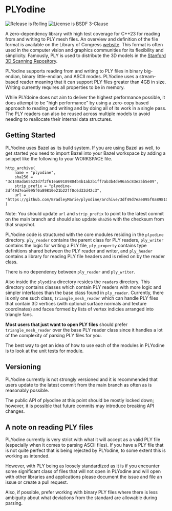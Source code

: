 # PLYodine

![Release is Rolling](https://img.shields.io/github/last-commit/BradleyMarie/plyodine)
![License is BSDF 3-Clause](https://img.shields.io/github/license/BradleyMarie/plyodine)

A zero-dependency library with high test coverage for C++23 for reading from and
writing to PLY mesh files. An overview and definition of the file format is
available on the Library of Congress
[website](https://www.loc.gov/preservation/digital/formats/fdd/fdd000501.shtml).
This format is often used in the computer vision and graphics communities for
its flexibility and simplicity. Famously, PLY is used to distribute the 3D
models in the
[Stanford 3D Scanning Repository](http://graphics.stanford.edu/data/3Dscanrep/).

PLYodine supports reading from and writing to PLY files in binary big-endian,
binary little-endian, and ASCII modes. PLYodine uses a stream-based reader
meaning that it can support PLY files greater than 4GB in size. Writing
currently requires all properties to be in memory.

While PLYdoine does not aim to deliver the highest performance possible, it does
attempt to be "high performance" by using a zero-copy based approach to reading
and writing and by doing all of its work in a single pass. The PLY readers can
also be reused across multiple models to avoid needing to reallocate their
internal data structures.

## Getting Started

PLYodine uses Bazel as its build system. If you are using Bazel as well, to get
started you need to import Bazel into your Bazel workspace by adding a snippet
like the following to your WORKSPACE file.

```
http_archive(
    name = "plyodine",
    sha256 = "3c140ada65523d7f2f61ea69189804b4b1ab2b1ff7ab3b4de96a5c83e25b5e09",
    strip_prefix = "plyodine-3df49d7eae095f0a89810e21b22ff0c6d33d42c3",
    url = "https://github.com/BradleyMarie/plyodine/archive/3df49d7eae095f0a89810e21b22ff0c6d33d42c3.zip",
)
```

Note: You should update `url` and `strip_prefix` to point to the latest commit
on the main branch and should also update `sha256` with the checksum from that
snapshot.

PLYodine code is structured with the core modules residing in the `plyodine`
directory. `ply_reader` contains the parent class for PLY readers, `ply_writer`
contains the logic for writing a PLY file, `ply_property` contains type
definitions shared between the PLY reader and writer, and `ply_header` contains
a library for reading PLY file headers and is relied on by the reader class.

There is no dependency between `ply_reader` and `ply_writer`.

Also inside the `plyodine` directory resides the `readers` directory. This
directory contains classes which contain PLY readers with more logic and simpler
interfaces than the base class found in `ply_reader`. Currently, there is only
one such class, `triangle_mesh_reader` which can handle PLY files that contain
3D vertices (with optional surface normals and texture coordinates) and faces
formed by lists of vertex indicies arranged into triangle fans.

**Most users that just want to open PLY files** should prefer
`triangle_mesh_reader` over the base PLY reader class since it handles a lot of
the complexity of parsing PLY files for you.

The best way to get an idea of how to use each of the modules in PLYodine is to
look at the unit tests for module.

## Versioning

PLYodine currently is not strongly versioned and it is recommended that users
update to the latest commit from the main branch as often as is reasonably
possible.

The public API of plyodine at this point should be mostly locked down; however,
it is possible that future commits may introduce breaking API changes.

## A note on reading PLY files

PLYodine currently is very strict with what it will accept as a valid PLY file
(especially when it comes to parsing ASCII files). If you have a PLY file that
is not quite perfect that is being rejected by PLYodine, to some extent this is
working as intended.

However, with PLY being as loosely standardized as it is if you encounter some
significant class of files that will not open in PLYodine and will open with
other libraries and applications please document the issue and file an issue or
create a pull request.

Also, if possible, prefer working with binary PLY files where there is less
ambiguity about what deviations from the standard are allowable during parsing.